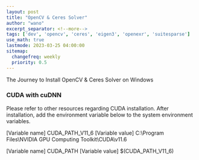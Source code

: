 ```yaml
---
layout: post
title: "OpenCV & Ceres Solver"
author: "wano"
excerpt_separator: <!--more-->
tags: ['dev', 'opencv', 'ceres', 'eigen3', 'openexr', 'suitesparse']
use_math: true
lastmode: 2023-03-25 04:00:00
sitemap:
  changefreq: weekly
  priority: 0.5
---
```


The Journey to Install OpenCV & Ceres Solver on Windows<!--more-->

### CUDA with cuDNN

Please refer to other resources regarding CUDA installation. After installation, add the environment variable below to the system environment variables.

[Variable name] CUDA_PATH_V11_6
[Variable value] C:\Program Files\NVIDIA GPU Computing Toolkit\CUDA\v11.6

[Variable name] CUDA_PATH
[Variable value] $(CUDA_PATH_V11_6)